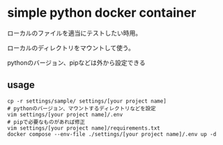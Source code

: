 # simple python docker container
ローカルのファイルを適当にテストしたい時用。

ローカルのディレクトリをマウントして使う。

pythonのバージョン、pipなどは外から設定できる
## usage
```
cp -r settings/sample/ settings/[your project name]
# pythonのバージョン、マウントするディレクトリなどを設定
vim settings/[your project name]/.env
# pipで必要なものがあれば修正
vim settings/[your project name]/requirements.txt
docker compose --env-file ./settings/[your project name]/.env up -d
```
